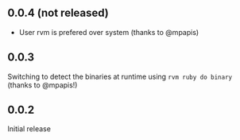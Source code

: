 ## 0.0.4 (not released)

* User rvm is prefered over system (thanks to @mpapis)

## 0.0.3
Switching to detect the binaries at runtime using `rvm ruby do binary` (thanks to @mpapis!)

## 0.0.2

Initial release